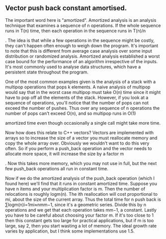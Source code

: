 ## Vector push back constant amortised.

The important word here is "amortized". Amortized analysis is an analysis technique that examines a sequence of n operations. If the whole sequence runs in T(n) time, then each operation in the sequence runs in T(n)/n

. The idea is that while a few operations in the sequence might be costly, they can't happen often enough to weigh down the program. It's important to note that this is different from average case analysis over some input distribution or randomized analysis. Amortized analysis established a worst case bound for the performance of an algorithm irrespective of the inputs. It's most commonly used to analyse data structures, which have a persistent state throughout the program.

One of the most common examples given is the analysis of a stack with a multipop operations that pops k
elements. A naive analysis of multipop would say that in the worst case multipop must take O(n) time since it might have to pop off all the elements of the stack. However, if you look at a sequence of operations, you'll notice that the number of pops can not exceed the number of pushes. Thus over any sequence of n operations the number of pops can't exceed O(n), and so multipop runs in O(1)

amortized time even though occasionally a single call might take more time.

Now how does this relate to C++ vectors? Vectors are implemented with arrays so to increase the size of a vector you must reallocate memory and copy the whole array over. Obviously we wouldn't want to do this very often. So if you perform a push_back operation and the vector needs to allocate more space, it will increase the size by a factor m

. Now this takes more memory, which you may not use in full, but the next few push_back operations all run in constant time.

Now if we do the amortized analysis of the push_back operation (which I found here) we'll find that it runs in constant amortized time. Suppose you have n
items and your multiplication factor is m. Then the number of relocations is roughly logm(n). The ith reallocation will cost proportional to mi, about the size of the current array. Thus the total time for n push back is ∑logm(n)i=1mi≈nmm−1, since it's a geometric series. Divide this by n operations and we get that each operation takes mm−1, a constant. Lastly you have to be careful about choosing your factor m. If it's too close to 1 then this constant gets too large for practical applications, but if m is too large, say 2, then you start wasting a lot of memory. The ideal growth rate varies by application, but I think some implementations use 1.5.